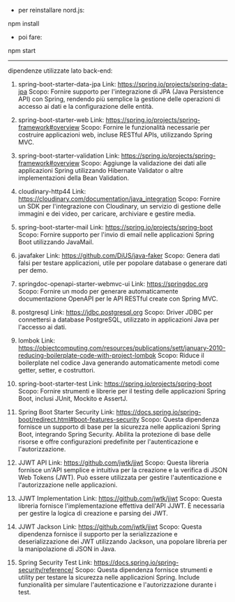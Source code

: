- per reinstallare nord.js:

npm install

- poi fare:

npm start

---------------------------------------------------------------------------------------------------------------------------------------------------------

dipendenze utilizzate lato back-end:

1. spring-boot-starter-data-jpa
Link: https://spring.io/projects/spring-data-jpa
Scopo: Fornire supporto per l'integrazione di JPA (Java Persistence API) con Spring, 
        rendendo più semplice la gestione delle operazioni di accesso ai dati e la configurazione delle entità.

2. spring-boot-starter-web
Link: https://spring.io/projects/spring-framework#overview
Scopo: Fornire le funzionalità necessarie per costruire applicazioni web, incluse RESTful APIs, utilizzando Spring MVC.

3. spring-boot-starter-validation
Link: https://spring.io/projects/spring-framework#overview
Scopo: Aggiunge la validazione dei dati alle applicazioni Spring utilizzando Hibernate Validator o altre implementazioni della Bean Validation.

4. cloudinary-http44
Link: https://cloudinary.com/documentation/java_integration
Scopo: Fornire un SDK per l'integrazione con Cloudinary, un servizio di gestione delle immagini e dei video, per caricare, archiviare e gestire media.

5. spring-boot-starter-mail
Link: https://spring.io/projects/spring-boot
Scopo: Fornire supporto per l'invio di email nelle applicazioni Spring Boot utilizzando JavaMail.

6. javafaker
Link: https://github.com/DiUS/java-faker
Scopo: Genera dati falsi per testare applicazioni, utile per popolare database o generare dati per demo.

7. springdoc-openapi-starter-webmvc-ui
Link: https://springdoc.org
Scopo: Fornire un modo per generare automaticamente documentazione OpenAPI per le API RESTful create con Spring MVC.

8. postgresql
Link: https://jdbc.postgresql.org
Scopo: Driver JDBC per connettersi a database PostgreSQL, utilizzato in applicazioni Java per l'accesso ai dati.

9. lombok
Link: https://objectcomputing.com/resources/publications/sett/january-2010-reducing-boilerplate-code-with-project-lombok
Scopo: Riduce il boilerplate nel codice Java generando automaticamente metodi come getter, setter, e costruttori.

10. spring-boot-starter-test
Link: https://spring.io/projects/spring-boot
Scopo: Fornire strumenti e librerie per il testing delle applicazioni Spring Boot, inclusi JUnit, Mockito e AssertJ.

11. Spring Boot Starter Security
Link: https://docs.spring.io/spring-boot/redirect.html#boot-features-security
Scopo: Questa dipendenza fornisce un supporto di base per la sicurezza nelle applicazioni Spring Boot, integrando Spring Security. Abilita la protezione di base delle risorse e offre configurazioni predefinite per l'autenticazione e l'autorizzazione.

12. JJWT API
Link: https://github.com/jwtk/jjwt
Scopo: Questa libreria fornisce un'API semplice e intuitiva per la creazione e la verifica di JSON Web Tokens (JWT). Può essere utilizzata per gestire l'autenticazione e l'autorizzazione nelle applicazioni.

13. JJWT Implementation
Link: https://github.com/jwtk/jjwt
Scopo: Questa libreria fornisce l'implementazione effettiva dell'API JJWT. È necessaria per gestire la logica di creazione e parsing dei JWT.

14. JJWT Jackson
Link: https://github.com/jwtk/jjwt
Scopo: Questa dipendenza fornisce il supporto per la serializzazione e deserializzazione dei JWT utilizzando Jackson, una popolare libreria per la manipolazione di JSON in Java.

15. Spring Security Test
Link: https://docs.spring.io/spring-security/reference/
Scopo: Questa dipendenza fornisce strumenti e utility per testare la sicurezza nelle applicazioni Spring. Include funzionalità per simulare l'autenticazione e l'autorizzazione durante i test.